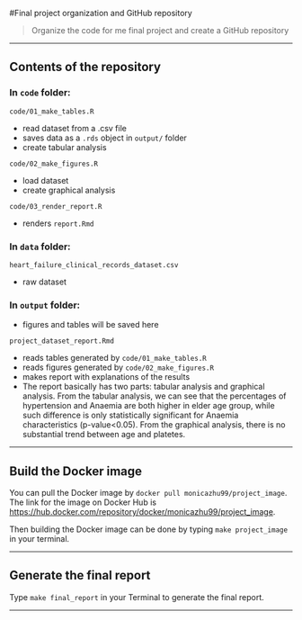 #Final project organization and GitHub repository

> Organize the code for me final project and create a GitHub repository

------------------------------------------------------------------------

## Contents of the repository


### In `code` folder:

`code/01_make_tables.R`

  - read dataset from a .csv file
  - saves data as a `.rds` object in `output/` folder
  - create tabular analysis

`code/02_make_figures.R`

  - load dataset
  - create graphical analysis

`code/03_render_report.R`

  - renders `report.Rmd`
  
### In `data` folder:
`heart_failure_clinical_records_dataset.csv`
   - raw dataset
   
### In `output` folder:
  - figures and tables will be saved here

`project_dataset_report.Rmd`

  - reads tables generated by `code/01_make_tables.R`
  - reads figures generated by `code/02_make_figures.R`
  - makes report with explanations of the results
  - The report basically has two parts: tabular analysis and graphical analysis. From the tabular analysis, we can see that the percentages of hypertension and Anaemia are both higher in elder age group, while such difference is only statistically significant for Anaemia characteristics (p-value<0.05). From the graphical analysis, there is no substantial trend between age and platetes.
  
------------------------------------------------------------------------  

## Build the Docker image

You can pull the Docker image by `docker pull monicazhu99/project_image`. The link for the image on Docker Hub is https://hub.docker.com/repository/docker/monicazhu99/project_image.

Then building the Docker image can be done by typing `make project_image` in your terminal.

------------------------------------------------------------------------  

## Generate the final report

Type `make final_report` in your Terminal to generate the final report.

------------------------------------------------------------------------ 




